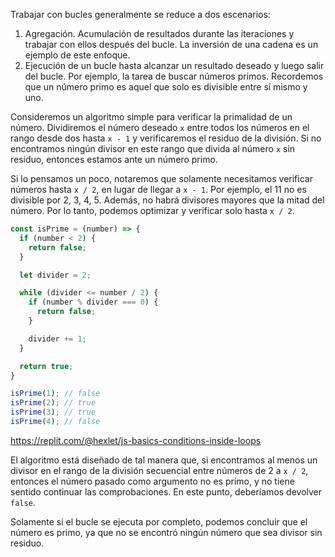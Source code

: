 
Trabajar con bucles generalmente se reduce a dos escenarios:

1. Agregación. Acumulación de resultados durante las iteraciones y trabajar con ellos después del bucle. La inversión de una cadena es un ejemplo de este enfoque.
2. Ejecución de un bucle hasta alcanzar un resultado deseado y luego salir del bucle. Por ejemplo, la tarea de buscar números primos. Recordemos que un número primo es aquel que solo es divisible entre sí mismo y uno.

Consideremos un algoritmo simple para verificar la primalidad de un número. Dividiremos el número deseado `x` entre todos los números en el rango desde dos hasta `x - 1` y verificaremos el residuo de la división. Si no encontramos ningún divisor en este rango que divida al número `x` sin residuo, entonces estamos ante un número primo.

Si lo pensamos un poco, notaremos que solamente necesitamos verificar números hasta `x / 2`, en lugar de llegar a `x - 1`. Por ejemplo, el 11 no es divisible por 2, 3, 4, 5. Además, no habrá divisores mayores que la mitad del número. Por lo tanto, podemos optimizar y verificar solo hasta `x / 2`.

```javascript
const isPrime = (number) => {
  if (number < 2) {
    return false;
  }

  let divider = 2;

  while (divider <= number / 2) {
    if (number % divider === 0) {
      return false;
    }

    divider += 1;
  }

  return true;
}

isPrime(1); // false
isPrime(2); // true
isPrime(3); // true
isPrime(4); // false
```

https://replit.com/@hexlet/js-basics-conditions-inside-loops

El algoritmo está diseñado de tal manera que, si encontramos al menos un divisor en el rango de la división secuencial entre números de 2 a `x / 2`, entonces el número pasado como argumento no es primo, y no tiene sentido continuar las comprobaciones. En este punto, deberíamos devolver `false`.

Solamente si el bucle se ejecuta por completo, podemos concluir que el número es primo, ya que no se encontró ningún número que sea divisor sin residuo.
